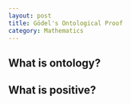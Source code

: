 ```yaml
---
layout: post
title: Gödel's Ontological Proof
category: Mathematics
---
```


## What is ontology?

## What is positive?

